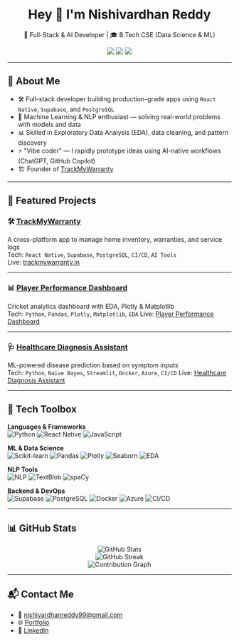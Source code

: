 <h1 align="center">Hey 👋 I'm Nishivardhan Reddy</h1>
<p align="center">
  🚀 Full-Stack & AI Developer | 🎓 B.Tech CSE (Data Science & ML)
</p>

<p align="center">
  <a href="https://nishivardhan.vercel.app"><img src="https://img.shields.io/badge/Portfolio-black?style=flat-square&logo=vercel" /></a>
  <a href="https://linkedin.com/in/nishivardhan"><img src="https://img.shields.io/badge/LinkedIn-blue?style=flat-square&logo=linkedin" /></a>
  <a href="mailto:nishivardhanreddy99@gmail.com"><img src="https://img.shields.io/badge/Email-grey?style=flat-square&logo=gmail" /></a>
</p>

---

## 🧠 About Me

- 🛠️ Full-stack developer building production-grade apps using `React Native`, `Supabase`, and `PostgreSQL`
- 🤖 Machine Learning & NLP enthusiast — solving real-world problems with models and data
- 📊 Skilled in Exploratory Data Analysis (EDA), data cleaning, and pattern discovery
- ⚡ "Vibe coder" — I rapidly prototype ideas using AI-native workflows (ChatGPT, GitHub Copilot)
- 🏗️ Founder of [TrackMyWarranty](https://trackmywarranty.in)

---

## 🚀 Featured Projects

### 🛠️ [TrackMyWarranty](https://trackmywarranty.in)
A cross-platform app to manage home inventory, warranties, and service logs  
Tech: `React Native`, `Supabase`, `PostgreSQL`, `CI/CD`, `AI Tools`  
Live: [trackmywarranty.in](https://trackmywarranty.in)

---

### 📊 [Player Performance Dashboard](https://github.com/nishivardhanreddy/player-performance-dashboard)
Cricket analytics dashboard with EDA, Plotly & Matplotlib  
Tech: `Python`, `Pandas`, `Plotly`, `Matplotlib`, `EDA`
Live: [Player Performance Dashboard](https://player-performance-dashboard-cpb3b4htgwbmc2cr.southindia-01.azurewebsites.net/)

---

### 🩺 [Healthcare Diagnosis Assistant](https://github.com/nishivardhanreddy/healthcare-diagnosis-assistant)
ML-powered disease prediction based on symptom inputs  
Tech: `Python`, `Naive Bayes`, `Streamlit`, `Docker`, `Azure`, `CI/CD`
Live: [Healthcare Diagnosis Assistant](https://healthdiagnosis.azurewebsites.net/)

---

## 🧰 Tech Toolbox

**Languages & Frameworks**  
![Python](https://img.shields.io/badge/Python-3776AB?style=flat-square&logo=python&logoColor=white)
![React Native](https://img.shields.io/badge/React_Native-61DAFB?style=flat-square&logo=react&logoColor=black)
![JavaScript](https://img.shields.io/badge/JavaScript-F7DF1E?style=flat-square&logo=javascript&logoColor=black)

**ML & Data Science**  
![Scikit-learn](https://img.shields.io/badge/Scikit--learn-F7931E?style=flat-square&logo=scikit-learn&logoColor=white)
![Pandas](https://img.shields.io/badge/Pandas-150458?style=flat-square&logo=pandas&logoColor=white)
![Plotly](https://img.shields.io/badge/Plotly-3F4F75?style=flat-square&logo=plotly&logoColor=white)
![Seaborn](https://img.shields.io/badge/Seaborn-45B8AC?style=flat-square)
![EDA](https://img.shields.io/badge/EDA-Data_Exploration-orange?style=flat-square)

**NLP Tools**  
![NLP](https://img.shields.io/badge/NLP-Text_Classification-blueviolet?style=flat-square)
![TextBlob](https://img.shields.io/badge/TextBlob-black?style=flat-square)
![spaCy](https://img.shields.io/badge/spaCy-09A3D5?style=flat-square)

**Backend & DevOps**  
![Supabase](https://img.shields.io/badge/Supabase-3ECF8E?style=flat-square&logo=supabase&logoColor=white)
![PostgreSQL](https://img.shields.io/badge/PostgreSQL-336791?style=flat-square&logo=postgresql&logoColor=white)
![Docker](https://img.shields.io/badge/Docker-2496ED?style=flat-square&logo=docker&logoColor=white)
![Azure](https://img.shields.io/badge/Azure-0089D6?style=flat-square&logo=microsoftazure&logoColor=white)
![CI/CD](https://img.shields.io/badge/CI/CD-Automated-blue?style=flat-square)

---

## 📊 GitHub Stats

<p align="center">
  <img src="https://github-readme-stats.vercel.app/api?username=nishivardhanreddy&show_icons=true&theme=tokyonight" alt="GitHub Stats" />
  <br />
  <img src="https://github-readme-streak-stats.herokuapp.com/?user=nishivardhanreddy&theme=tokyonight" alt="GitHub Streak" />
  <br />
  <img src="https://github-readme-activity-graph.cyclic.app/graph?username=nishivardhanreddy&theme=github-compact" alt="Contribution Graph" />
</p>

---

## 📬 Contact Me

- 📧 [nishivardhanreddy99@gmail.com](mailto:nishivardhanreddy99@gmail.com)
- 🌐 [Portfolio](https://nishivardhan.vercel.app)
- 💼 [LinkedIn](https://linkedin.com/in/nishivardhan)
